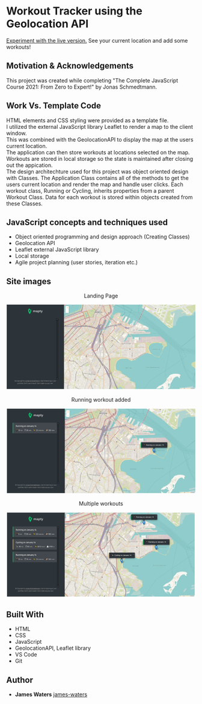 # Workout Tracker using the Geolocation API

[Experiment with the live version.](https://waters1993.github.io/javascript-GeolocationAPI/) See your current location and add some workouts!

## Motivation & Acknowledgements

This project was created while completing "The Complete JavaScript Course 2021: From Zero to Expert!" by Jonas Schmedtmann.

## Work Vs. Template Code

HTML elements and CSS styling were provided as a template file.<br>
I utilized the external JavaScript library Leaflet to render a map to the client window.<br>
This was combined with the GeolocationAPI to display the map at the users current location.<br> The application can then store workouts at locations selected on the map. Workouts are stored in local storage so the state is maintained after closing out the appication. <br>
The design architechture used for this project was object oriented design with Classes. The Application Class contains all of the methods to get the users current location and render the map and handle user clicks. Each workout class, Running or Cycling, inherits properties from a parent Workout Class. Data for each workout is stored within objects created from these Classes.

## JavaScript concepts and techniques used

- Object oriented programming and design approach (Creating Classes)
- Geolocation API
- Leaflet external JavaScript library
- Local storage
- Agile project planning (user stories, iteration etc.)

## Site images

<div align="center">
  <p>Landing Page</p>
  <img src="./images/landing.PNG" alt="landingPage" width="650"/>
   <p>Running workout added</p>
  <img src="./images/running.PNG" alt="landingPage" width="650"/>
 <p>Multiple workouts</p>
  <img src="./images/workouts.PNG" alt="landingPage" width="650"/>
</div>

## Built With

- HTML
- CSS
- JavaScript
- GeolocationAPI, Leaflet library
- VS Code
- Git

## Author

- **James Waters**
  [james-waters](https://www.james-waters.com/)

